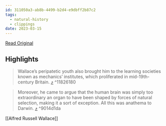 ```yaml
---
id: 311050a3-ab8b-4499-b2d4-e9dbff2b87c2
tags:
  - natural-history
  - clippings
date: 2023-03-15
---
```

[Read Original](https://archive.ph/KwxZ1)

## Highlights

> Wallace’s peripatetic youth also brought him to the learning societies known as mechanics’ institutes, which proliferated in mid-19th-century Britain. [⤴️](https://omnivore.app/me/radical-by-nature-review-alfred-russel-wallace-s-evolution-wsj-18b6ef977d7#11826180-0eeb-47b8-951c-185b5eeabfb2)  ^11826180

> Moreover, he came to argue that the human brain was simply too extraordinary an organ to have been shaped by forces of natural selection, making it a sort of exception. All this was anathema to Darwin. [⤴️](https://omnivore.app/me/radical-by-nature-review-alfred-russel-wallace-s-evolution-wsj-18b6ef977d7#9014d1da-594c-4c3a-880d-c15895842a7c)  ^9014d1da

[[Alfred Russell Wallace]]